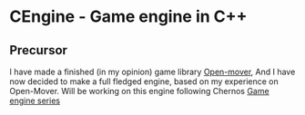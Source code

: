 # CEngine - Game engine in C++

## Precursor
I have made a finished (in my opinion) game library [Open-mover](github.com/prodbysky/open-mover),
And I have now decided to make a full fledged engine, based on my experience on Open-Mover.
Will be working on this engine following Chernos [Game engine series](https://www.youtube.com/playlist?list=PLlrATfBNZ98dC-V-N3m0Go4deliWHPFwT)
